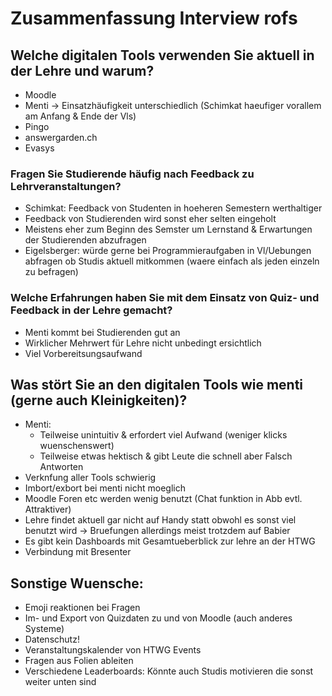 # Zusammenfassung Interview rofs

## Welche digitalen Tools verwenden Sie aktuell in der Lehre und warum?
- Moodle
- Menti -> Einsatzhäufigkeit unterschiedlich (Schimkat haeufiger vorallem am Anfang & Ende der Vls) 
- Pingo
- answergarden.ch
- Evasys

### Fragen Sie Studierende häufig nach Feedback zu Lehrveranstaltungen?
- Schimkat: Feedback von Studenten in hoeheren Semestern werthaltiger
- Feedback von Studierenden wird sonst eher selten eingeholt
- Meistens eher zum Beginn des Semster um Lernstand & Erwartungen der Studierenden abzufragen
- Eigelsberger: würde gerne bei Programmieraufgaben in Vl/Uebungen abfragen ob Studis aktuell mitkommen (waere einfach als jeden einzeln zu befragen)

### Welche Erfahrungen haben Sie mit dem Einsatz von Quiz- und Feedback in der Lehre gemacht?
- Menti kommt bei Studierenden gut an
- Wirklicher Mehrwert für Lehre nicht unbedingt ersichtlich
- Viel Vorbereitsungsaufwand

## Was stört Sie an den digitalen Tools wie menti (gerne auch Kleinigkeiten)?
- Menti: 
  - Teilweise unintuitiv & erfordert viel Aufwand (weniger klicks wuenschenswert)
  - Teilweise etwas hektisch & gibt Leute die schnell aber Falsch Antworten
- Verknfung aller Tools schwierig 
- Imbort/exbort bei menti nicht moeglich
- Moodle Foren etc werden wenig benutzt (Chat funktion in Abb evtl. Attraktiver)
- Lehre findet aktuell gar nicht auf Handy statt obwohl es sonst viel benutzt wird 
-> Bruefungen allerdings meist trotzdem auf Babier 
- Es gibt kein Dashboards mit Gesamtueberblick zur lehre an der HTWG
- Verbindung mit Bresenter

## Sonstige Wuensche:
- Emoji reaktionen bei Fragen
- Im- und Export von Quizdaten zu und von Moodle (auch anderes Systeme)
- Datenschutz!
- Veranstaltungskalender von HTWG Events
- Fragen aus Folien ableiten  
- Verschiedene Leaderboards: Könnte auch Studis motivieren die sonst weiter unten sind
